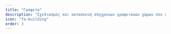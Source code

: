 ```yaml
---
title: "Γραφεία"
description: "Σχεδιασμός και κατασκευή σύγχρονων γραφειακών χώρων που ενισχύουν την παραγωγικότητα."
icon: "fa-building"
order: 3
---
```

